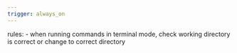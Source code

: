 ```yaml
---
trigger: always_on
---
```


rules: - when running commands in terminal mode, check working directory is correct or change to correct directory